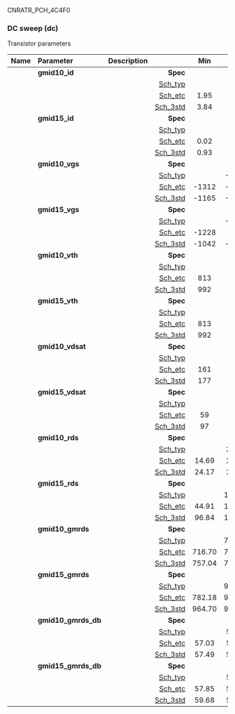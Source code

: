 CNRATR_PCH_4C4F0

### DC sweep (dc)

Transistor parameters



|**Name**|**Parameter**|**Description**| |**Min**|**Typ**|**Max**| Unit|
|:---|:---|:---|---:|:---:|:---:|:---:| ---:|
||**gmid10\_id** | | **Spec**  |  | **0.00** |  | **uA** |
| | | |<a href='results/dc_Sch_typical.html'>Sch_typ</a>| | 3.89 |  | |
| | | |<a href='results/dc_Sch_etc.html'>Sch_etc</a>|1.95 | 3.34 | 6.12 | |
| | | |<a href='results/dc_Sch_mc.html'>Sch_3std</a>|3.84 | 3.90 | 3.96 | |
||**gmid15\_id** | | **Spec**  |  | **0.00** |  | **uA** |
| | | |<a href='results/dc_Sch_typical.html'>Sch_typ</a>| | 0.97 |  | |
| | | |<a href='results/dc_Sch_etc.html'>Sch_etc</a>|0.02 | 1.01 | 2.32 | |
| | | |<a href='results/dc_Sch_mc.html'>Sch_3std</a>|0.93 | 0.98 | 1.03 | |
||**gmid10\_vgs** | | **Spec**  |  | **0** |  | **mV** |
| | | |<a href='results/dc_Sch_typical.html'>Sch_typ</a>| | -1160 |  | |
| | | |<a href='results/dc_Sch_etc.html'>Sch_etc</a>|-1312 | -1127 | -919 | |
| | | |<a href='results/dc_Sch_mc.html'>Sch_3std</a>|-1165 | -1160 | -1154 | |
||**gmid15\_vgs** | | **Spec**  |  | **0** |  | **mV** |
| | | |<a href='results/dc_Sch_typical.html'>Sch_typ</a>| | -1037 |  | |
| | | |<a href='results/dc_Sch_etc.html'>Sch_etc</a>|-1228 | -997 | -548 | |
| | | |<a href='results/dc_Sch_mc.html'>Sch_3std</a>|-1042 | -1037 | -1032 | |
||**gmid10\_vth** | | **Spec**  |  | **0** |  | **mV** |
| | | |<a href='results/dc_Sch_typical.html'>Sch_typ</a>| | 999 |  | |
| | | |<a href='results/dc_Sch_etc.html'>Sch_etc</a>|813 | 973 | 1134 | |
| | | |<a href='results/dc_Sch_mc.html'>Sch_3std</a>|992 | 998 | 1005 | |
||**gmid15\_vth** | | **Spec**  |  | **0** |  | **mV** |
| | | |<a href='results/dc_Sch_typical.html'>Sch_typ</a>| | 999 |  | |
| | | |<a href='results/dc_Sch_etc.html'>Sch_etc</a>|813 | 973 | 1134 | |
| | | |<a href='results/dc_Sch_mc.html'>Sch_3std</a>|992 | 998 | 1005 | |
||**gmid10\_vdsat** | | **Spec**  |  | **0** |  | **mV** |
| | | |<a href='results/dc_Sch_typical.html'>Sch_typ</a>| | 178 |  | |
| | | |<a href='results/dc_Sch_etc.html'>Sch_etc</a>|161 | 168 | 185 | |
| | | |<a href='results/dc_Sch_mc.html'>Sch_3std</a>|177 | 178 | 179 | |
||**gmid15\_vdsat** | | **Spec**  |  | **0** |  | **mV** |
| | | |<a href='results/dc_Sch_typical.html'>Sch_typ</a>| | 99 |  | |
| | | |<a href='results/dc_Sch_etc.html'>Sch_etc</a>|59 | 97 | 117 | |
| | | |<a href='results/dc_Sch_mc.html'>Sch_3std</a>|97 | 99 | 101 | |
||**gmid10\_rds** | | **Spec**  |  | **0.00** |  | **MOhm** |
| | | |<a href='results/dc_Sch_typical.html'>Sch_typ</a>| | 24.52 |  | |
| | | |<a href='results/dc_Sch_etc.html'>Sch_etc</a>|14.69 | 26.60 | 42.89 | |
| | | |<a href='results/dc_Sch_mc.html'>Sch_3std</a>|24.17 | 24.48 | 24.79 | |
||**gmid15\_rds** | | **Spec**  |  | **0.00** |  | **MOhm** |
| | | |<a href='results/dc_Sch_typical.html'>Sch_typ</a>| | 102.38 |  | |
| | | |<a href='results/dc_Sch_etc.html'>Sch_etc</a>|44.91 | 199.07 | 3672.45 | |
| | | |<a href='results/dc_Sch_mc.html'>Sch_3std</a>|96.84 | 101.88 | 106.93 | |
||**gmid10\_gmrds** | | **Spec**  |  | **0.00** |  | **V** |
| | | |<a href='results/dc_Sch_typical.html'>Sch_typ</a>| | 758.33 |  | |
| | | |<a href='results/dc_Sch_etc.html'>Sch_etc</a>|716.70 | 756.99 | 801.16 | |
| | | |<a href='results/dc_Sch_mc.html'>Sch_3std</a>|757.04 | 758.38 | 759.73 | |
||**gmid15\_gmrds** | | **Spec**  |  | **0.00** |  | **V** |
| | | |<a href='results/dc_Sch_typical.html'>Sch_typ</a>| | 969.35 |  | |
| | | |<a href='results/dc_Sch_etc.html'>Sch_etc</a>|782.18 | 961.60 | 1057.60 | |
| | | |<a href='results/dc_Sch_mc.html'>Sch_3std</a>|964.70 | 970.12 | 975.54 | |
||**gmid10\_gmrds\_db** | | **Spec**  |  | **0.00** |  | **dB** |
| | | |<a href='results/dc_Sch_typical.html'>Sch_typ</a>| | 57.50 |  | |
| | | |<a href='results/dc_Sch_etc.html'>Sch_etc</a>|57.03 | 57.55 | 58.07 | |
| | | |<a href='results/dc_Sch_mc.html'>Sch_3std</a>|57.49 | 57.50 | 57.51 | |
||**gmid15\_gmrds\_db** | | **Spec**  |  | **0.00** |  | **dB** |
| | | |<a href='results/dc_Sch_typical.html'>Sch_typ</a>| | 59.72 |  | |
| | | |<a href='results/dc_Sch_etc.html'>Sch_etc</a>|57.85 | 59.59 | 60.42 | |
| | | |<a href='results/dc_Sch_mc.html'>Sch_3std</a>|59.68 | 59.72 | 59.77 | |

